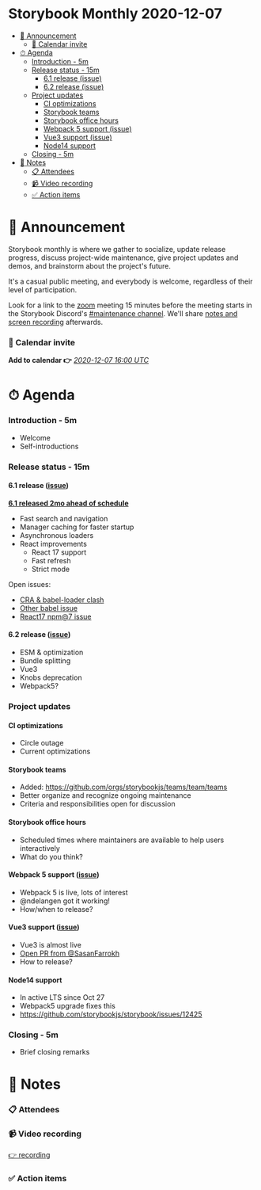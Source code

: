 <h1>Storybook Monthly 2020-12-07</h1>

- [📢 Announcement](#-announcement)
    - [📅 Calendar invite](#-calendar-invite)
- [⏱ Agenda](#-agenda)
    - [Introduction - 5m](#introduction---5m)
    - [Release status - 15m](#release-status---15m)
      - [6.1 release (issue)](#61-release-issue)
      - [6.2 release (issue)](#62-release-issue)
    - [Project updates](#project-updates)
      - [CI optimizations](#ci-optimizations)
      - [Storybook teams](#storybook-teams)
      - [Storybook office hours](#storybook-office-hours)
      - [Webpack 5 support (issue)](#webpack-5-support-issue)
      - [Vue3 support (issue)](#vue3-support-issue)
      - [Node14 support](#node14-support)
    - [Closing - 5m](#closing---5m)
- [📝 Notes](#-notes)
    - [📋 Attendees](#-attendees)
    - [📹 Video recording](#-video-recording)
    - [✅ Action items](#-action-items)

# 📢 Announcement

Storybook monthly is where we gather to socialize, update release progress, discuss project-wide maintenance, give project updates and demos, and brainstorm about the project's future.

It's a casual public meeting, and everybody is welcome, regardless of their level of participation.

Look for a link to the [zoom](https://zoom.us/) meeting 15 minutes before the meeting starts in the Storybook Discord's [#maintenance channel](https://discord.gg/qhAxMgN). We'll share [notes and screen recording](https://github.com/storybookjs/community) afterwards.

### 📅 Calendar invite

**Add to calendar 👉** [_2020-12-07 16:00 UTC_](https://calendar.google.com/event?action=TEMPLATE&tmeid=ZDRsM2g5c3JtOTRlM2dpNWNyZXMxcnRkbWxfMjAyMDAxMDZUMTYwMDAwWiA4ZDB1NzBzbm9zY2ZkOGw2Z2lrNm83M2syMEBn&tmsrc=8d0u70snoscfd8l6gik6o73k20%40group.calendar.google.com&scp=ALL)

# ⏱ Agenda

### Introduction - 5m

- Welcome
- Self-introductions

### Release status - 15m

#### 6.1 release ([issue](https://github.com/storybookjs/storybook/issues/11884))

**[6.1 released 2mo ahead of schedule](https://storybook.js.org/blog/storybook-6-1/)**

- Fast search and navigation
- Manager caching for faster startup
- Asynchronous loaders
- React improvements
  - React 17 support
  - Fast refresh
  - Strict mode

Open issues:

- [CRA & babel-loader clash](https://github.com/storybookjs/storybook/issues/4764)
- [Other babel issue](https://github.com/storybookjs/storybook/issues/12952)
- [React17 npm@7 issue](https://github.com/storybookjs/storybook/issues/12983)

#### 6.2 release ([issue](https://github.com/storybookjs/storybook/issues/13160))

- ESM & optimization
- Bundle splitting
- Vue3
- Knobs deprecation
- Webpack5?

### Project updates

#### CI optimizations

- Circle outage
- Current optimizations

#### Storybook teams

- Added: https://github.com/orgs/storybookjs/teams/team/teams
- Better organize and recognize ongoing maintenance
- Criteria and responsibilities open for discussion

#### Storybook office hours

- Scheduled times where maintainers are available to help users interactively
- What do you think?

#### Webpack 5 support ([issue](https://github.com/storybookjs/storybook/issues/9216))

- Webpack 5 is live, lots of interest
- @ndelangen got it working!
- How/when to release?

#### Vue3 support ([issue](https://github.com/storybookjs/storybook/issues/10654))

- Vue3 is almost live
- [Open PR from @SasanFarrokh](https://github.com/storybookjs/storybook/pull/13384)
- How to release?

#### Node14 support

- In active LTS since Oct 27
- Webpack5 upgrade fixes this
- https://github.com/storybookjs/storybook/issues/12425

### Closing - 5m

- Brief closing remarks

# 📝 Notes

### 📋 Attendees

### 📹 Video recording

[👉 recording](FIXME)

### ✅ Action items

